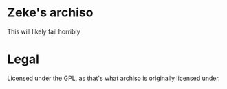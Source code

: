# Zeke's archiso

This will likely fail horribly

# Legal

Licensed under the GPL, as that's what archiso is originally licensed 
under.

